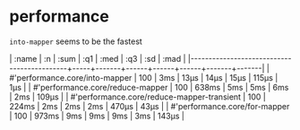# performance

`into-mapper` seems to be the fastest

|                                      :name |  :n |  :sum |  :q1 | :med |  :q3 |   :sd |  :mad |
|--------------------------------------------+-----+-------+------+------+------+-------+-------|
|             #'performance.core/into-mapper | 100 |   3ms | 13µs | 14µs | 15µs | 115µs |   1µs |
|           #'performance.core/reduce-mapper | 100 | 638ms |  5ms |  5ms |  6ms |   2ms | 109µs |
| #'performance.core/reduce-mapper-transient | 100 | 224ms |  2ms |  2ms |  2ms | 470µs |  43µs |
|              #'performance.core/for-mapper | 100 | 973ms |  9ms |  9ms |  9ms |   3ms | 143µs |
